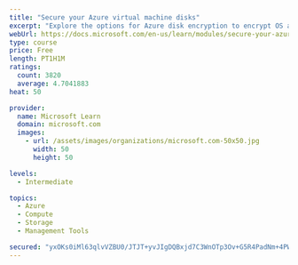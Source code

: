 ```yaml
---
title: "Secure your Azure virtual machine disks"
excerpt: "Explore the options for Azure disk encryption to encrypt OS and data disks on existing and new virtual machines."
webUrl: https://docs.microsoft.com/en-us/learn/modules/secure-your-azure-virtual-machine-disks/
type: course
price: Free
length: PT1H1M
ratings:
  count: 3820
  average: 4.7041883
heat: 50

provider:
  name: Microsoft Learn
  domain: microsoft.com
  images:
    - url: /assets/images/organizations/microsoft.com-50x50.jpg
      width: 50
      height: 50

levels:
  - Intermediate

topics:
  - Azure
  - Compute
  - Storage
  - Management Tools

secured: "yxOKs0iMl63qlvVZBU0/JTJT+yvJIgDQBxjd7C3WnOTp3Ov+G5R4PadNm+4PWh+xm2QUuYysPFEdYX62pwCX3WG8uYC60PVOgxfXKzOo/6JHbGXfe4z7lkyz7N9zWmlZQmrkKN9mdqSHNckrZJbWrpgdCNeOXHToi9+PWdVTf/OgIUSL45SdLB4nAFOrvEdP59AbPdYjBEELOvK1VCHlUHwjgyKs4oqUh3vAVzwjFBz7L3RSo0hDkXxViwz1iAhRS69JpzGcC/Uvn9x+gdwQo3G+a/XhI1VI36lXTMuTwXs25pAEe5VoaP+KGYTz4bWfif8kdUIhZfT9Vncp72ZKWQCX3Spb+dXKiTdtnvuI0LQMBd1k9Gy3IIh69G8NF6wKVqfLJ8O2VY4iprVeStWmSHmAEVYaTjjdPHNqlQTpqdw=;E8CHOioZSPd9c+H/XxIShg=="
---
```


